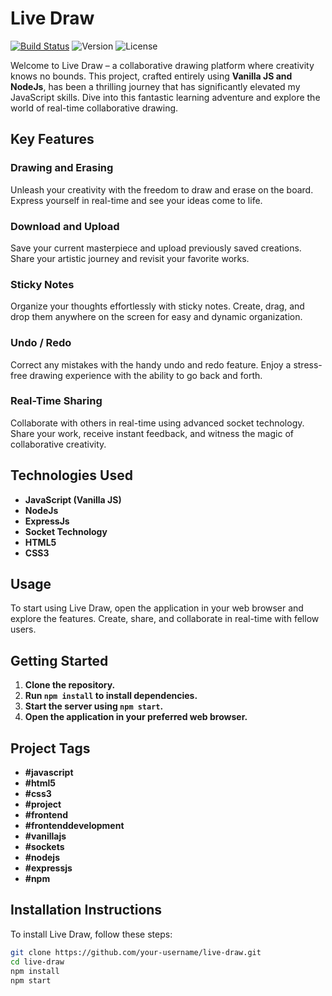 # Live Draw

[![Build Status](https://travis-ci.org/your-username/live-draw.svg?branch=main)](https://my-sketch-coard.onrender.com)
![Version](https://img.shields.io/badge/version-1.0.0-blue.svg)
![License](https://img.shields.io/badge/license-MIT-green.svg)

Welcome to Live Draw – a collaborative drawing platform where creativity knows no bounds. This project, crafted entirely using **Vanilla JS and NodeJs**, has been a thrilling journey that has significantly elevated my JavaScript skills. Dive into this fantastic learning adventure and explore the world of real-time collaborative drawing.

## Key Features

### Drawing and Erasing
Unleash your creativity with the freedom to draw and erase on the board. Express yourself in real-time and see your ideas come to life.

### Download and Upload
Save your current masterpiece and upload previously saved creations. Share your artistic journey and revisit your favorite works.

### Sticky Notes
Organize your thoughts effortlessly with sticky notes. Create, drag, and drop them anywhere on the screen for easy and dynamic organization.

### Undo / Redo
Correct any mistakes with the handy undo and redo feature. Enjoy a stress-free drawing experience with the ability to go back and forth.

### Real-Time Sharing
Collaborate with others in real-time using advanced socket technology. Share your work, receive instant feedback, and witness the magic of collaborative creativity.

## Technologies Used

- **JavaScript (Vanilla JS)**
- **NodeJs**
- **ExpressJs**
- **Socket Technology**
- **HTML5**
- **CSS3**

## Usage 
To start using Live Draw, open the application in your web browser and explore the features. Create, share, and collaborate in real-time with fellow users.

## Getting Started

1. **Clone the repository.**
2. **Run `npm install` to install dependencies.**
3. **Start the server using `npm start`.**
4. **Open the application in your preferred web browser.**

## Project Tags

- **#javascript**
- **#html5**
- **#css3**
- **#project**
- **#frontend**
- **#frontenddevelopment**
- **#vanillajs**
- **#sockets**
- **#nodejs**
- **#expressjs**
- **#npm**

## Installation Instructions

To install Live Draw, follow these steps:

```bash
git clone https://github.com/your-username/live-draw.git
cd live-draw
npm install
npm start
